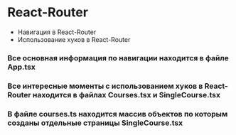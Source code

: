 <h1> React-Router </h1>

<ul>
  <li>Навигация в React-Router</li>
  <li>Использование хуков в React-Router</li>
</ul>

<h3> Все основная информация по навигации находится в файле App.tsx  </h3>
<h3> Все интересные моменты с использованием хуков в React-Router находится в файлах
Courses.tsx и SingleCourse.tsx </h3>
<h3> В файле courses.ts находится массив объектов по которым созданы отдельные страницы SingleCourse.tsx </h3>